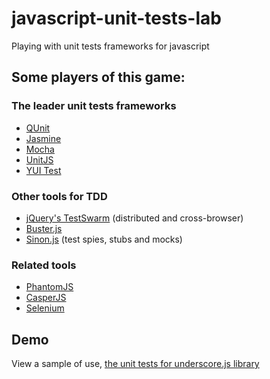 javascript-unit-tests-lab
=========================

Playing with unit tests frameworks for javascript

## Some players of this game:

### The leader unit tests frameworks
- [QUnit](http://qunitjs.com/)
- [Jasmine](http://jasmine.github.io/)
- [Mocha](http://visionmedia.github.io/mocha/)
- [UnitJS](http://unitjs.com/)
- [YUI Test](http://yuilibrary.com/yui/docs/test/)

### Other tools for TDD
- [jQuery's TestSwarm](http://swarm.jquery.org/) (distributed and cross-browser)
- [Buster.js](busterjs.org)
- [Sinon.js](http://sinonjs.org/) (test spies, stubs and mocks)

### Related tools
- [PhantomJS](http://phantomjs.org/)
- [CasperJS](http://casperjs.org/)
- [Selenium](http://docs.seleniumhq.org/)

## Demo
View a sample of use, [the unit tests for underscore.js library](http://underscorejs.org/test/)
